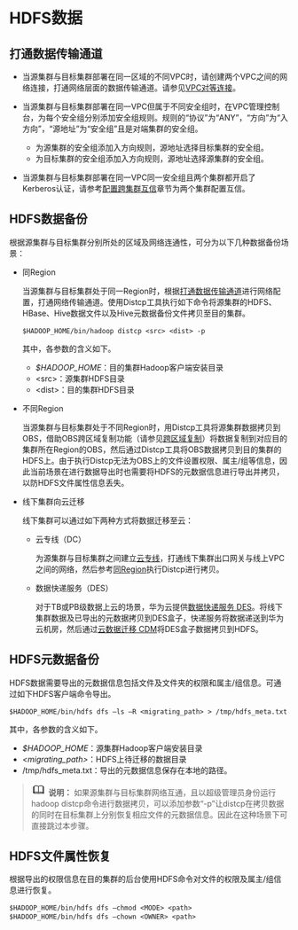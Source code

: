 # HDFS数据<a name="mrs_01_0445"></a>

## 打通数据传输通道<a name="section2349182854814"></a>

-   当源集群与目标集群部署在同一区域的不同VPC时，请创建两个VPC之间的网络连接，打通网络层面的数据传输通道。请参见[VPC对等连接](https://support.huaweicloud.com/usermanual-vpc/zh-cn_topic_0046655036.html)。
-   当源集群与目标集群部署在同一VPC但属于不同安全组时，在VPC管理控制台，为每个安全组分别添加安全组规则。规则的“协议”为“ANY”，“方向”为“入方向”，“源地址”为“安全组”且是对端集群的安全组。
    -   为源集群的安全组添加入方向规则，源地址选择目标集群的安全组。
    -   为目标集群的安全组添加入方向规则，源地址选择源集群的安全组。

-   当源集群与目标集群部署在同一VPC同一安全组且两个集群都开启了Kerberos认证，请参考[配置跨集群互信](配置跨集群互信.md)章节为两个集群配置互信。

## HDFS数据备份<a name="section2055013210328"></a>

根据源集群与目标集群分别所处的区域及网络连通性，可分为以下几种数据备份场景：

-   <a name="li529181519336"></a>同Region

    当源集群与目标集群处于同一Region时，根据[打通数据传输通道](准备工作.md#section2349182854814)进行网络配置，打通网络传输通道。使用Distcp工具执行如下命令将源集群的HDFS、HBase、Hive数据文件以及Hive元数据备份文件拷贝至目的集群。

    ```
    $HADOOP_HOME/bin/hadoop distcp <src> <dist> -p
    ```

    其中，各参数的含义如下。

    -   _$HADOOP\_HOME_：目的集群Hadoop客户端安装目录
    -   <src\>：源集群HDFS目录
    -   <dist\>：目的集群HDFS目录

-   不同Region

    当源集群与目标集群处于不同Region时，用Distcp工具将源集群数据拷贝到OBS，借助OBS跨区域复制功能（请参见[跨区域复制](https://support.huaweicloud.com/ugobs-obs/obs_41_0034.html)）将数据复制到对应目的集群所在Region的OBS，然后通过Distcp工具将OBS数据拷贝到目的集群的HDFS上。由于执行Distcp无法为OBS上的文件设置权限、属主/组等信息，因此当前场景在进行数据导出时也需要将HDFS的元数据信息进行导出并拷贝，以防HDFS文件属性信息丢失。

-   线下集群向云迁移

    线下集群可以通过如下两种方式将数据迁移至云：

    -   云专线（DC）

        为源集群与目标集群之间建立[云专线](https://www.huaweicloud.com/product/dc.html)，打通线下集群出口网关与线上VPC之间的网络，然后参考[同Region](#li529181519336)执行Distcp进行拷贝。

    -   数据快递服务（DES）

        对于TB或PB级数据上云的场景，华为云提供[数据快递服务 DES](https://www.huaweicloud.com/product/des.html)。将线下集群数据及已导出的元数据拷贝到DES盒子，快递服务将数据递送到华为云机房，然后通过[云数据迁移 CDM](https://www.huaweicloud.com/product/cdm.html)将DES盒子数据拷贝到HDFS。



## HDFS元数据备份<a name="section1960610451314"></a>

HDFS数据需要导出的元数据信息包括文件及文件夹的权限和属主/组信息。可通过如下HDFS客户端命令导出。

```
$HADOOP_HOME/bin/hdfs dfs –ls –R <migrating_path> > /tmp/hdfs_meta.txt
```

其中，各参数的含义如下。

-   _$HADOOP\_HOME_：源集群Hadoop客户端安装目录
-   _<migrating\_path\>_：HDFS上待迁移的数据目录
-   /tmp/hdfs\_meta.txt：导出的元数据信息保存在本地的路径。

>![](public_sys-resources/icon-note.gif) **说明：** 
>如果源集群与目标集群网络互通，且以超级管理员身份运行hadoop distcp命令进行数据拷贝，可以添加参数“-p”让distcp在拷贝数据的同时在目标集群上分别恢复相应文件的元数据信息。因此在这种场景下可直接跳过本步骤。

## HDFS文件属性恢复<a name="section16356182920517"></a>

根据导出的权限信息在目的集群的后台使用HDFS命令对文件的权限及属主/组信息进行恢复。

```
$HADOOP_HOME/bin/hdfs dfs –chmod <MODE> <path>
$HADOOP_HOME/bin/hdfs dfs –chown <OWNER> <path>
```

